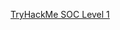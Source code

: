 [TryHackMe SOC Level 1](https://tryhackme-certificates.s3-eu-west-1.amazonaws.com/THM-MGCVIIBU0D.pdf)
